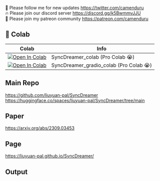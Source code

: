 🐣 Please follow me for new updates https://twitter.com/camenduru <br />
🔥 Please join our discord server https://discord.gg/k5BwmmvJJU <br />
🥳 Please join my patreon community https://patreon.com/camenduru <br />

## 🦒 Colab

| Colab | Info
| --- | --- |
[![Open In Colab](https://colab.research.google.com/assets/colab-badge.svg)](https://colab.research.google.com/github/camenduru/SyncDreamer-colab/blob/main/SyncDreamer_colab.ipynb) | SyncDreamer_colab (Pro Colab 😭)
[![Open In Colab](https://colab.research.google.com/assets/colab-badge.svg)](https://colab.research.google.com/github/camenduru/SyncDreamer-colab/blob/main/SyncDreamer_gradio_colab.ipynb) | SyncDreamer_gradio_colab (Pro Colab 😭)

## Main Repo
https://github.com/liuyuan-pal/SyncDreamer <br />
https://huggingface.co/spaces/liuyuan-pal/SyncDreamer/tree/main <br />

## Paper
https://arxiv.org/abs/2309.03453

## Page
https://liuyuan-pal.github.io/SyncDreamer/

## Output
